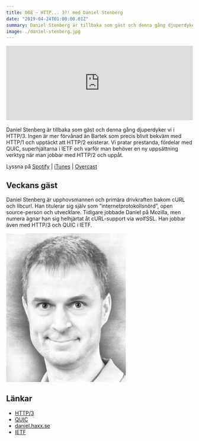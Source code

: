 ```yaml
---
title: 008 – HTTP... 3?! med Daniel Stenberg
date: "2019-04-24T01:00:00.01Z"
summary: Daniel Stenberg är tillbaka som gäst och denna gång djuperdyker vi i HTTP/3. Ingen är mer förvånad än Bartek som precis blivit bekväm med HTTP/1 och upptäckt att HTTP/2 existerar. Vi pratar prestanda, fördelar med QUIC, superhjältarna i IETF och varför man behöver en ny uppsättning verktyg när man jobbar med HTTP/2 och uppåt.
image: ./daniel-stenberg.jpg
---
```


<iframe height="200px" width="100%" frameborder="no" scrolling="no" seamless src="https://player.simplecast.com/ff476127-b1db-4a93-aabc-a7e4505d3901?dark=false"></iframe>

Daniel Stenberg är tillbaka som gäst och denna gång djuperdyker vi i HTTP/3. Ingen är mer förvånad än Bartek som precis blivit bekväm med HTTP/1 och upptäckt att HTTP/2 existerar. Vi pratar prestanda, fördelar med QUIC, superhjältarna i IETF och varför man behöver en ny uppsättning verktyg när man jobbar med HTTP/2 och uppåt.

Lyssna på [Spotify](https://open.spotify.com/episode/42dQ2Me1qfshjzZy3UwMim) | [iTunes](https://podcasts.apple.com/se/podcast/008-http-3-med-daniel-stenberg/id1455198510?i=1000436215277) | [Overcast](https://overcast.fm/+RBmnVO6Bw)

## Veckans gäst
Daniel Stenberg är upphovsmannen och primära drivkraften bakom cURL och libcurl. Han titulerar sig själv som ”internetprotokollsnörd”, open source-person och utvecklare. Tidigare jobbade Daniel på Mozilla, men numera ägnar han sig helhjärtat åt cURL-support via wolfSSL. Han jobbar även med HTTP/3 och QUIC i IETF.

![Bild på Daniel Stenberg](./daniel-stenberg.jpg)

## Länkar

* [HTTP/3](https://daniel.haxx.se/blog/2019/01/23/http-3-talk-on-video/)
* [QUIC](https://blogg.binero.se/2018/11/googles-quic-protokoll-blir-http-3/)
* [daniel.haxx.se](https://daniel.haxx.se)
* [IETF](https://www.ietf.org/about/who/)


